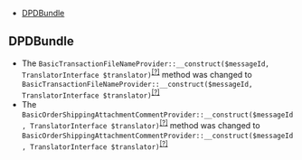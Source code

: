- [DPDBundle](#dpdbundle)

DPDBundle
---------
* The `BasicTransactionFileNameProvider::__construct($messageId, TranslatorInterface $translator)`<sup>[[?]](https://github.com/oroinc/OroDpdBundle/tree/3.1.0/Transaction/File/Name/Provider/Basic/BasicTransactionFileNameProvider.php#L26 "Oro\Bundle\DPDBundle\Transaction\File\Name\Provider\Basic\BasicTransactionFileNameProvider")</sup> method was changed to `BasicTransactionFileNameProvider::__construct($messageId, TranslatorInterface $translator)`<sup>[[?]](https://github.com/oroinc/OroDpdBundle/tree/4.0.0/Transaction/File/Name/Provider/Basic/BasicTransactionFileNameProvider.php#L26 "Oro\Bundle\DPDBundle\Transaction\File\Name\Provider\Basic\BasicTransactionFileNameProvider")</sup>
* The `BasicOrderShippingAttachmentCommentProvider::__construct($messageId, TranslatorInterface $translator)`<sup>[[?]](https://github.com/oroinc/OroDpdBundle/tree/3.1.0/Order/Shipping/Attachment/Comment/Provider/Basic/BasicOrderShippingAttachmentCommentProvider.php#L25 "Oro\Bundle\DPDBundle\Order\Shipping\Attachment\Comment\Provider\Basic\BasicOrderShippingAttachmentCommentProvider")</sup> method was changed to `BasicOrderShippingAttachmentCommentProvider::__construct($messageId, TranslatorInterface $translator)`<sup>[[?]](https://github.com/oroinc/OroDpdBundle/tree/4.0.0/Order/Shipping/Attachment/Comment/Provider/Basic/BasicOrderShippingAttachmentCommentProvider.php#L25 "Oro\Bundle\DPDBundle\Order\Shipping\Attachment\Comment\Provider\Basic\BasicOrderShippingAttachmentCommentProvider")</sup>

